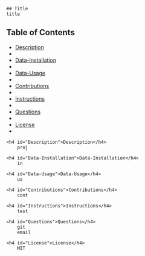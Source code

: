

    ## Title 
    title

   ## Table of Contents 
   <ul>
    <a href="Description"><li>Description<li></a>
    <a href="Data-Installation"><li>Data-Installation<li></a>
    <a href="Data-Usage"><li>Data-Usage<li></a>
    <a href="Contributions"><li>Contributions<li></a>
    <a href="Instructions"><li>Instructions<li></a>
    <a href="Questions"><li>Questions<li></a>
    <a href="License"><li>License<li></a>
    </ul>

    <h4 id="Description">Description</h4>
        proj

    <h4 id="Data-Installation">Data-Installation</h4>
        in

    <h4 id="Data-Usage">Data-Usage</h4>
        us

    <h4 id="Contributions">Contributions</h4>
        cont

    <h4 id="Instructions">Instructions</h4>
        test

    <h4 id="Questions">Questions</h4>
        git
        email

    <h4 id="License">License</h4>
        MIT

   